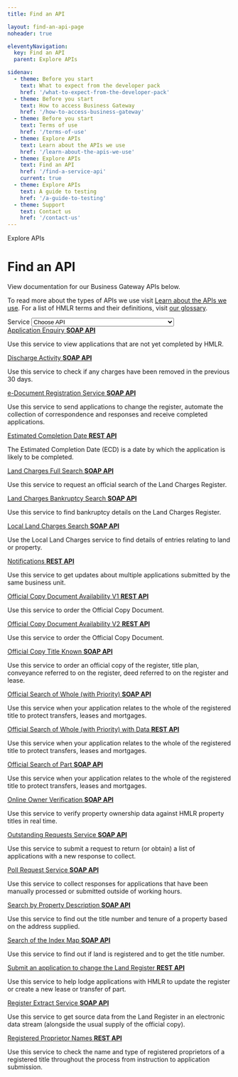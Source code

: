 ```yaml
---
title: Find an API

layout: find-an-api-page
noheader: true

eleventyNavigation:
  key: Find an API
  parent: Explore APIs

sidenav:
  - theme: Before you start
    text: What to expect from the developer pack
    href: '/what-to-expect-from-the-developer-pack'
  - theme: Before you start
    text: How to access Business Gateway
    href: '/how-to-access-business-gateway'
  - theme: Before you start
    text: Terms of use
    href: '/terms-of-use'
  - theme: Explore APIs
    text: Learn about the APIs we use
    href: '/learn-about-the-apis-we-use'
  - theme: Explore APIs
    text: Find an API
    href: '/find-a-service-api'
    current: true
  - theme: Explore APIs
    text: A guide to testing
    href: '/a-guide-to-testing'
  - theme: Support
    text: Contact us 
    href: '/contact-us'
---
```


<span class="govuk-caption-xl">Explore APIs</span>
<h1 class="govuk-heading-xl">Find an API</h1>
<div class="govuk-grid-row">
  <p class="govuk-body govuk-!-font-weight-regular govuk-!-margin-left-3">View documentation for our Business Gateway APIs below.</p>
  <p class="govuk-body govuk-!-font-weight-regular govuk-!-margin-left-3">To read more about the types of APIs we use visit <a class="govuk-link" href="/learn-about-the-apis-we-use">Learn about the APIs we use</a>. For a list of HMLR terms and their definitions, visit <a class="govuk-link" href="/glossary">our glossary</a>.</p>
  <div class="govuk-form-group govuk-!-margin-left-3">
    <label class="govuk-label" for="sort">Service</label>
    <select class="govuk-select" id="sort" name="sort">
      <option value="choose-service-api" selected="selected">Choose API</option>
      <option value="application-enquiry">Application Enquiry</option>
      <option value="discharge-activity">Discharge Activity</option>
      <option value="e-document-registration-service">e-Document Registration Service</option>
      <option value="estimated-completion-date">Estimated Completion Date</option>
      <option value="land-charges-full-search">Land Charges Full Search</option>
      <option value="land-charges-bankruptcy-search">Land Charges Bankruptcy Search</option>
      <option value="local-land-charges-search">Local Land Charges Search</option>
      <option value="notifications">Notifications</option>
      <option value="official-copy-document-availability-v1">Official Copy Document Availability V1</option>
      <option value="official-copy-document-availability-v2">Official Copy Document Availability V2</option>
      <option value="official-copy-title-known">Official Copy Title Known</option>
      <option value="official-search-of-whole-with-priority">Official Search of Whole (with priority)</option>
      <option value="official-search-of-whole-with-priority-with-data">Official Search if Whole (with priority) with Data</option>
      <option value="official-search-of-part">Official Search of Part</option>
      <option value="online-owner-verification">Online Owner Verification</option>
      <option value="outstanding-requests-service">Outstanding Requests Service</option>
      <option value="poll-request-service">Poll Request Service</option>
      <option value="search-by-property-description">Search by Property Description</option>
      <option value="search-of-the-index-map">Search of the Index Map</option>
      <option value="submit-an-application-to-change-the-land-register">Submit an application to change the Land Register</option>
      <option value="register-extract-service">Register Extract Service</option>
      <option value="registered-proprietor-names">Registered Proprietor Names</option>
    </select>
  </div>
</div>

<div class="govuk-grid-row" data-sortable="application-enquiry">
  <a id="application-enquiry" class="govuk-heading-s govuk-link govuk-!-margin-left-3" href="https://landregistry.github.io/bgtechdoc/services/application_enquiry/">Application Enquiry <strong class="govuk-tag govuk-!-margin-left-3 govuk-tag--blue">SOAP API</strong></a>
  <p class="govuk-body govuk-!-margin-left-3">Use this service to view applications that are not yet completed by HMLR.</p>
</div>

<div class="govuk-grid-row" data-sortable="discharge-activity">
  <a id="discharge-activity" class="govuk-heading-s govuk-link govuk-!-margin-left-3" href="https://landregistry.github.io/bgtechdoc/services/discharge_activity/">Discharge Activity <strong class="govuk-tag govuk-!-margin-left-3 govuk-tag--blue">SOAP API</strong></a>
  <p class="govuk-body govuk-!-margin-left-3">Use this service to check if any charges have been removed in the previous 30 days.</p>
</div>

<div class="govuk-grid-row" data-sortable="e-document-registration-service">
  <a class="govuk-heading-s govuk-link govuk-!-margin-left-3" href="https://landregistry.github.io/bgtechdoc/services/edrs/">e-Document Registration Service <strong class="govuk-tag govuk-!-margin-left-3 govuk-tag--blue">SOAP API</strong></a>
  <p class="govuk-body govuk-!-margin-left-3">Use this service to send applications to change the register, automate the collection of correspondence and responses and receive completed applications.</p>
</div>

<div class="govuk-grid-row" data-sortable="estimated-completion-date">
  <a class="govuk-heading-s govuk-link govuk-!-margin-left-3" href="https://landregistry.github.io/bgtechdoc/services/estimated_completion_date/">Estimated Completion Date <strong class="govuk-tag govuk-!-margin-left-3 govuk-tag--orange">REST API</strong></a>
  <p class="govuk-body govuk-!-margin-left-3">The Estimated Completion Date (ECD) is a date by which the application is likely to be completed.</p>
</div>

<div class="govuk-grid-row" data-sortable="land-charges-full-search">
  <a class="govuk-heading-s govuk-link govuk-!-margin-left-3" href="https://landregistry.github.io/bgtechdoc/services/land_charges_full_search/">Land Charges Full Search <strong class="govuk-tag govuk-!-margin-left-3 govuk-tag--blue">SOAP API</strong></a>
  <p class="govuk-body govuk-!-margin-left-3">Use this service to request an official search of the Land Charges Register.</p>
</div>

<div class="govuk-grid-row" data-sortable="land-charges-bankruptcy-search">
  <a class="govuk-heading-s govuk-link govuk-!-margin-left-3" href="https://landregistry.github.io/bgtechdoc/services/land_charges_bankruptcy_search/">Land Charges Bankruptcy Search <strong class="govuk-tag govuk-!-margin-left-3 govuk-tag--blue">SOAP API</strong></a>
  <p class="govuk-body govuk-!-margin-left-3">Use this service to find bankruptcy details on the Land Charges Register.</p>
</div>

<div class="govuk-grid-row" data-sortable="local-land-charges-search">
  <a class="govuk-heading-s govuk-link govuk-!-margin-left-3" href="https://landregistry.github.io/bgtechdoc/services/local_land_charges_search/">Local Land Charges Search <strong class="govuk-tag govuk-!-margin-left-3 govuk-tag--blue">SOAP API</strong></a>
  <p class="govuk-body govuk-!-margin-left-3">Use the Local Land Charges service to find details of entries relating to land or property.</p>
</div>

<div class="govuk-grid-row" data-sortable="notifications">
  <a class="govuk-heading-s govuk-link govuk-!-margin-left-3" href="/apis/notifications">Notifications <strong class="govuk-tag govuk-!-margin-left-3 govuk-tag--orange">REST API</strong></a>
  <p class="govuk-body govuk-!-margin-left-3">Use this service to get updates about multiple applications submitted by the same business unit.</p>
</div>

<div class="govuk-grid-row" data-sortable="official-copy-document-availability-v1">
  <a class="govuk-heading-s govuk-link govuk-!-margin-left-3" href="https://landregistry.github.io/bgtechdoc/services/official_copy_document_availability_v1/">Official Copy Document Availability V1 <strong class="govuk-tag govuk-!-margin-left-3 govuk-tag--orange">REST API</strong></a>
  <p class="govuk-body govuk-!-margin-left-3">Use this service to order the Official Copy Document.</p>
</div>

<div class="govuk-grid-row" data-sortable="official-copy-document-availability-v2">
  <a class="govuk-heading-s govuk-link govuk-!-margin-left-3" href="https://landregistry.github.io/bgtechdoc/services/official_copy_document_availability_v2/">Official Copy Document Availability V2 <strong class="govuk-tag govuk-!-margin-left-3 govuk-tag--orange">REST API</strong></a>
  <p class="govuk-body govuk-!-margin-left-3">Use this service to order the Official Copy Document.</p>
</div>

<div class="govuk-grid-row" data-sortable="official-copy-title-known">
  <a class="govuk-heading-s govuk-link govuk-!-margin-left-3" href="https://landregistry.github.io/bgtechdoc/services/official_copy_title_known/">Official Copy Title Known <strong class="govuk-tag govuk-!-margin-left-3 govuk-tag--blue">SOAP API</strong></a>
  <p class="govuk-body govuk-!-margin-left-3">Use this service to order an official copy of the register, title plan, conveyance referred to on the register, deed referred to on the register and lease.</p>
</div>

<div class="govuk-grid-row" data-sortable="official-search-of-whole-with-priority">
  <a class="govuk-heading-s govuk-link govuk-!-margin-left-3" href="https://landregistry.github.io/bgtechdoc/services/official_search_of_whole/">Official Search of Whole (with Priority) <strong class="govuk-tag govuk-!-margin-left-3 govuk-tag--blue">SOAP API</strong></a>
  <p class="govuk-body govuk-!-margin-left-3">Use this service when your application relates to the whole of the registered title to protect transfers, leases and mortgages.</p>
</div>

<div class="govuk-grid-row" data-sortable="official-search-of-whole-with-priority-with-data">
  <a class="govuk-heading-s govuk-link govuk-!-margin-left-3" href="https://landregistry.github.io/bgtechdoc/services/official_search_of_whole_rest/">Official Search of Whole (with Priority) with Data <strong class="govuk-tag govuk-!-margin-left-3 govuk-tag--orange">REST API</strong></a>
  <p class="govuk-body govuk-!-margin-left-3">Use this service when your application relates to the whole of the registered title to protect transfers, leases and mortgages.</p>
</div>

<div class="govuk-grid-row" data-sortable="official-search-of-part">
  <a class="govuk-heading-s govuk-link govuk-link govuk-!-margin-left-3" href="https://landregistry.github.io/bgtechdoc/services/official_search_of_part/">Official Search of Part <strong class="govuk-tag govuk-!-margin-left-3 govuk-tag--blue">SOAP API</strong></a>
  <p class="govuk-body govuk-!-margin-left-3">Use this service when your application relates to the whole of the registered title to protect transfers, leases and mortgages.</p>
</div>

<div class="govuk-grid-row" data-sortable="online-owner-verification">
  <a class="govuk-heading-s govuk-link govuk-!-margin-left-3" href="https://landregistry.github.io/bgtechdoc/services/online_owner_verification/">Online Owner Verification <strong class="govuk-tag govuk-!-margin-left-3 govuk-tag--blue">SOAP API</strong></a>
  <p class="govuk-body govuk-!-margin-left-3">Use this service to verify property ownership data against HMLR property titles in real time.</p>
</div>

<div class="govuk-grid-row" data-sortable="outstanding-requests-service">
  <a class="govuk-heading-s govuk-link govuk-!-margin-left-3" href="https://landregistry.github.io/bgtechdoc/services/outstanding_requests_service/">Outstanding Requests Service <strong class="govuk-tag govuk-!-margin-left-3 govuk-tag--blue">SOAP API</strong></a>
  <p class="govuk-body govuk-!-margin-left-3">Use this service to submit a request to return (or obtain) a list of applications with a new response to collect.</p>
</div>

<div class="govuk-grid-row" data-sortable="poll-request-service">
  <a class="govuk-heading-s govuk-link govuk-!-margin-left-3" href="https://landregistry.github.io/bgtechdoc/services/poll_request_service/">Poll Request Service <strong class="govuk-tag govuk-!-margin-left-3 govuk-tag--blue">SOAP API</strong></a>
  <p class="govuk-body govuk-!-margin-left-3">Use this service to collect responses for applications that have been manually processed or submitted outside of working hours.</p>
</div>

<div class="govuk-grid-row" data-sortable="search-by-property-description">
  <a class="govuk-heading-s govuk-link govuk-!-margin-left-3" href="https://landregistry.github.io/bgtechdoc/services/search_property_description/">Search by Property Description <strong class="govuk-tag govuk-!-margin-left-3 govuk-tag--blue">SOAP API</strong></a>
  <p class="govuk-body govuk-!-margin-left-3">Use this service to find out the title number and tenure of a property based on the address supplied.</p>
</div>

<div class="govuk-grid-row" data-sortable="search-of-the-index-map">
  <a class="govuk-heading-s govuk-link govuk-!-margin-left-3" href="https://landregistry.github.io/bgtechdoc/services/search_index_map/">Search of the Index Map <strong class="govuk-tag govuk-!-margin-left-3 govuk-tag--blue">SOAP API</strong></a>
  <p class="govuk-body govuk-!-margin-left-3">Use this service to find out if land is registered and to get the title number.</p>
</div>

<div class="govuk-grid-row" data-sortable="submit-an-application-to-change-the-land-register">
  <a class="govuk-heading-s govuk-link govuk-!-margin-left-3" href="/apis/submit-an-application-to-change-the-land-register">Submit an application to change the Land Register <strong class="govuk-tag govuk-!-margin-left-3 govuk-tag--orange">REST API</strong></a>
  <p class="govuk-body govuk-!-margin-left-3">Use this service to help lodge applications with HMLR to update the register or create a new lease or transfer of part.</p>
</div>

<div class="govuk-grid-row" data-sortable="register-extract-service">
  <a class="govuk-heading-s govuk-link govuk-!-margin-left-3" href="https://landregistry.github.io/bgtechdoc/services/register_extract_service/">Register Extract Service <strong class="govuk-tag govuk-!-margin-left-3 govuk-tag--blue">SOAP API</strong></a>
  <p class="govuk-body govuk-!-margin-left-3">Use this service to get source data from the Land Register in an electronic data stream (alongside the usual supply of the official copy).</p>
</div>

<div class="govuk-grid-row" data-sortable="registered-proprietor-names">
  <a class="govuk-heading-s govuk-link govuk-!-margin-left-3" href="https://landregistry.github.io/bgtechdoc/services/registered_proprietor_names/">Registered Proprietor Names <strong class="govuk-tag govuk-!-margin-left-3 govuk-tag--orange">REST API</strong></a>
  <p class="govuk-body govuk-!-margin-left-3">Use this service to check the name and type of registered proprietors of a registered title throughout the process from instruction to application submission.</p>
</div>
